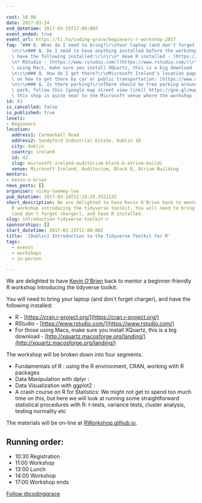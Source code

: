 ```yaml
---

cost: 10.00
date: 2017-03-24
end_datetime: 2017-03-25T17:00:00Z
event_ended: true
event_url: https://ti.to/coding-grace/beginners-r-workshop-2017
faq: "### Q. What do I need to bring?\r\nYour laptop (and don't forget charger).\r\
  \n\r\n### Q. Do I need to have anything installed before the workshop?\r\nYes, please\
  \ have the following installed:\r\n\r\n* Have R installed - [https://cran.r-project.org/](https://cran.r-project.org/)\r\
  \n* RStudio - [https://www.rstudio.com/](https://www.rstudio.com/)\r\n* For those\
  \ using Macs, make sure you install XQuartz, this is a big download - [http://xquartz.macosforge.org/landing/](http://xquartz.macosforge.org/landing/)\r\
  \n\r\n### Q. How do I get there?\r\nMicrosoft Ireland's location page has information\
  \ on how to get there by car or public transportation: [https://www.microsoft.com/ireland/contact/directions.html](https://www.microsoft.com/ireland/contact/directions.html)\r\
  \n\r\n### Q. Is there parking?\r\nThere should be free parking around the business\
  \ park, follow this [google map street view link]( https://goo.gl/maps/t9sHunw9y2z),\
  \ this shop is quite near to the Microsoft venue where the workshop is taking place."
id: 83
is_cancelled: false
is_published: true
levels:
- Beginners
location:
  address1: Carmanhall Road
  address2: Sandyford Industrial Estate, Dublin 18
  city: dublin
  country: ireland
  id: 42
  slug: microsoft-ireland-auditorium-block-b-atrium-buildi
  venue: Microsoft Ireland, Auditorium, Block B, Atrium Building
mentors:
- kevin-o-brien
news_posts: []
organiser: vicky-twomey-lee
pub_datetime: 2017-03-24T22:19:29.352113Z
short_description: We are delighted to have Kevin O'Brien back to mentor a beginner-friendly
  R workshop introducing the tidyverse toolkit. You will need to bring your laptop
  (and don't forget charger), and have R installed.
slug: introduction-tidyverse-toolkit-r
sponsorships: []
start_datetime: 2017-03-25T11:00:00Z
title: '[Dublin] Introduction to the Tidyverse Toolkit for R'
tags:
  - events
  - workshops
  - in-person

---
```


We are delighted to have [Kevin O'Brien](https://twitter.com/dragonflystats) back to mentor a beginner-friendly R workshop introducing the tidyverse toolkit. 

You will need to bring your laptop (and don't forget charger), and have the following installed:

* R - [https://cran.r-project.org/](https://cran.r-project.org/)
* RStudio - [https://www.rstudio.com/](https://www.rstudio.com/)
* For those using Macs, make sure you install XQuartz, this is a big download - [http://xquartz.macosforge.org/landing/](http://xquartz.macosforge.org/landing/)

The workshop will  be broken down into four segments.

* Fundamentals of R : using the R environment, CRAN, working with R packages
* Data Manipulation with dplyr :
* Data Visualization with ggplot2 : 
* A crash course on R for Statistics: We might not get to spend too much time on this, but here we will look at running some straightforward statistical procedures with R: t-tests, variance tests, cluster analysis, testing normality etc

The materials will be on-line at [RWorkshop.github.io](http://rworkshop.github.io/).

## Running order:

* 10:30 Registration
* 11:00 Workshop
* 13:00 Lunch
* 14:00 Workshop
* 17:00 Workshop ends

<a href="https://twitter.com/codinggrace" class="twitter-follow-button" data-show-count="false">Follow @codinggrace</a><script async src="//platform.twitter.com/widgets.js" charset="utf-8"></script>